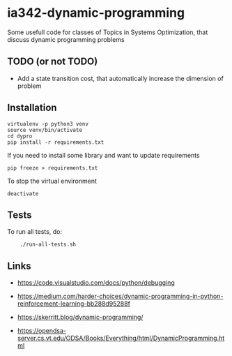 # ia342-dynamic-programming

Some usefull code for classes of Topics in Systems Optimization, that discuss dynamic programming problems



## TODO (or not TODO)
* Add a state transition cost, that automatically increase the dimension of problem


## Installation
    virtualenv -p python3 venv
    source venv/bin/activate
    cd dypro
    pip install -r requirements.txt

If you need to install some library and want to update requirements

    pip freeze > requirements.txt

To stop the virtual environment
    
    deactivate

## Tests
To run all tests, do:

        ./run-all-tests.sh

## Links
* https://code.visualstudio.com/docs/python/debugging

* https://medium.com/harder-choices/dynamic-programming-in-python-reinforcement-learning-bb288d95288f
* https://skerritt.blog/dynamic-programming/
* https://opendsa-server.cs.vt.edu/ODSA/Books/Everything/html/DynamicProgramming.html